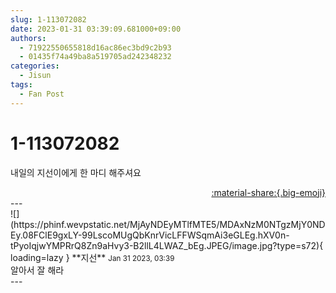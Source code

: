 ```yaml
---
slug: 1-113072082
date: 2023-01-31 03:39:09.681000+09:00
authors:
  - 71922550655818d16ac86ec3bd9c2b93
  - 01435f74a49ba8a519705ad242348232
categories:
  - Jisun
tags:
  - Fan Post
---
```


# 1-113072082

<div class="post-container" markdown="1">
<div class="content-container md-sidebar__scrollwrap" markdown="1">

내일의 지선이에게 한 마디 해주셔요

</div>
</div>

<div style="text-align: right;" markdown="1">
<a href="https://weverse.io/fromis9/fanpost/1-113072082" style="text-align: right;">:material-share:{.big-emoji}</a>
</div>
---

<div class="comments-container md-sidebar__scrollwrap" markdown="1">
<div class="comment" markdown="1">
<div class='id-container' markdown="1">
![](https://phinf.wevpstatic.net/MjAyNDEyMTlfMTE5/MDAxNzM0NTgzMjY0NDEy.08FClE9gxLY-99LscoMUgQbKnrVicLFFWSqmAi3eGLEg.hXV0n-tPyoIqjwYMPRrQ8Zn9aHvy3-B2llL4LWAZ_bEg.JPEG/image.jpg?type=s72){ loading=lazy }
**<span class="artist">지선</span>** <small>Jan 31 2023, 03:39</small><br>
</div>
<div class='comment-body' markdown="1">
알아서 잘 해라
</div>
</div>
</div>
---
